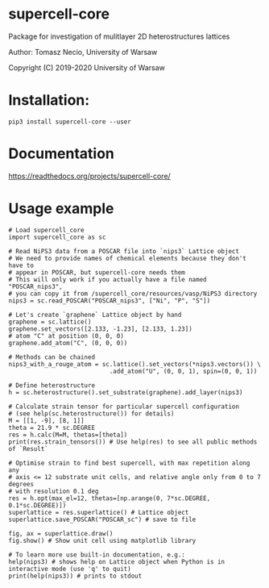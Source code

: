 # supercell-core
Package for investigation of mulitlayer 2D heterostructures lattices

Author: Tomasz Necio, University of Warsaw

Copyright (C) 2019-2020 University of Warsaw

# Installation:
`pip3 install supercell-core --user`

# Documentation

https://readthedocs.org/projects/supercell-core/

# Usage example

```
# Load supercell_core
import supercell_core as sc

# Read NiPS3 data from a POSCAR file into `nips3` Lattice object
# We need to provide names of chemical elements because they don't have to
# appear in POSCAR, but supercell-core needs them
# This will only work if you actually have a file named "POSCAR_nips3",
# you can copy it from /supercell_core/resources/vasp/NiPS3 directory
nips3 = sc.read_POSCAR("POSCAR_nips3", ["Ni", "P", "S"])

# Let's create `graphene` Lattice object by hand
graphene = sc.lattice()
graphene.set_vectors([2.133, -1.23], [2.133, 1.23])
# atom "C" at position (0, 0, 0)
graphene.add_atom("C", (0, 0, 0))

# Methods can be chained
nips3_with_a_rouge_atom = sc.lattice().set_vectors(*nips3.vectors()) \
                            .add_atom("U", (0, 0, 1), spin=(0, 0, 1))

# Define heterostructure
h = sc.heterostructure().set_substrate(graphene).add_layer(nips3)

# Calculate strain tensor for particular supercell configuration
# (see help(sc.heterostructure()) for details)
M = [[1, -9], [8, 1]]
theta = 21.9 * sc.DEGREE
res = h.calc(M=M, thetas=[theta])
print(res.strain_tensors()) # Use help(res) to see all public methods of `Result`

# Optimise strain to find best supercell, with max repetition along any
# axis <= 12 substrate unit cells, and relative angle only from 0 to 7 degrees
# with resolution 0.1 deg
res = h.opt(max_el=12, thetas=[np.arange(0, 7*sc.DEGREE, 0.1*sc.DEGREE)])
superlattice = res.superlattice() # Lattice object
superlattice.save_POSCAR("POSCAR_sc") # save to file

fig, ax = superlattice.draw()
fig.show() # Show unit cell using matplotlib library

# To learn more use built-in documentation, e.g.:
help(nips3) # shows help on Lattice object when Python is in interactive mode (use 'q' to quit)
print(help(nips3)) # prints to stdout
```
